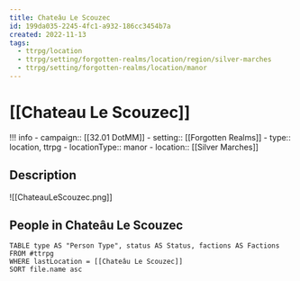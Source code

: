 ```yaml
---
title: Chateâu Le Scouzec
id: 199da035-2245-4fc1-a932-186cc3454b7a
created: 2022-11-13
tags:
  - ttrpg/location
  - ttrpg/setting/forgotten-realms/location/region/silver-marches
  - ttrpg/setting/forgotten-realms/location/manor
---
```


# [[Chateau Le Scouzec]]


!!! info
    - campaign:: [[32.01 DotMM]]
    - setting:: [[Forgotten Realms]]
    - type:: location, ttrpg
    - locationType:: manor
    - location:: [[Silver Marches]]

## Description

![[ChateauLeScouzec.png]]

## People in Chateâu Le Scouzec

```dataview
TABLE type AS "Person Type", status AS Status, factions AS Factions FROM #ttrpg 
WHERE lastLocation = [[Chateâu Le Scouzec]]
SORT file.name asc
```



